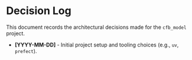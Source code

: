 # Decision Log

This document records the architectural decisions made for the `cfb_model` project.

- **[YYYY-MM-DD]** - Initial project setup and tooling choices (e.g., `uv`, `prefect`).
